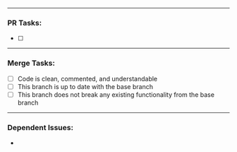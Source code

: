 <!---Explain your PR here: What it does, its functionality, etc. --->



---
### PR Tasks:
<!-- Explain your specific PR tasks here that need to be done, in order for your code to be considered ready for merge. -->
- [ ] 

---
### Merge Tasks:
<!-- Most important. These must be done for your PR to be considered for merging. -->
- [ ] Code is clean, commented, and understandable
- [ ] This branch is up to date with the base branch
- [ ] This branch does not break any existing functionality from the base branch

---
### Dependent Issues:
<!-- Place any dependent issues/PBIs here -->
- 
